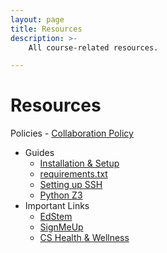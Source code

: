 ```yaml
---
layout: page
title: Resources
description: >-
    All course-related resources.

---
```


# Resources
 Policies
    - [Collaboration Policy](https://docs.google.com/document/d/1sofVOk581YJRKk3ZiQO7iLciNj4B232lcxT9dO3zD0s/view?usp=sharing)
* Guides
    - [Installation & Setup](https://docs.google.com/document/d/1uPOgQ90PVUjJK6iVIDcKXBf8DOa7Ri5GYS6QSH5zqWk/view?usp=sharing)
    - [requirements.txt](https://drive.google.com/file/d/1-HaOMFqOP_Ha6VivZnqN6-1mRYEnrT_j/view?usp=sharing)
    - [Setting up SSH](https://cs.brown.edu/about/system/connecting/ssh/)
    - [Python Z3](https://docs.google.com/document/d/1ri_-SadZ-IWqrg3ZNY6tJRB_0OSDdwJRYNtdHkSehuc/preview#)
* Important Links
    - [EdStem](https://edstem.org/us/courses/15791/discussion/)
    - [SignMeUp](https://signmeup.cs.brown.edu/)
    - [CS Health & Wellness](https://browncs-health-and-wellness.github.io)
